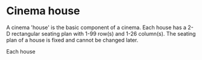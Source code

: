 # Cinema house

A cinema 'house' is the basic component of a cinema. 
Each house has a 2-D rectangular seating plan with 1-99 row(s) and 1-26 column(s). 
The seating plan of a house is fixed and cannot be changed later.

Each house